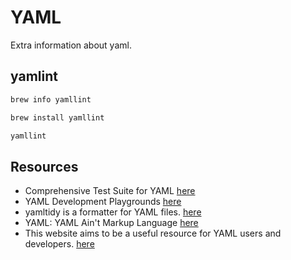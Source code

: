 # YAML

Extra information about yaml.  

## yamlint

```sh
brew info yamllint

brew install yamllint

yamllint 
```

## Resources

* Comprehensive Test Suite for YAML [here](https://github.com/yaml/yaml-test-suite)
* YAML Development Playgrounds [here](https://play.yaml.io/main/)
* yamltidy is a formatter for YAML files. [here](https://perlpunk.github.io/yamltidy/)
* YAML: YAML Ain't Markup Language [here](https://yaml.org/)
* This website aims to be a useful resource for YAML users and developers. [here](https://github.com/perlpunk/yaml.info)
